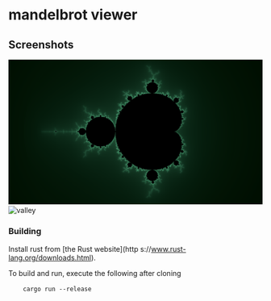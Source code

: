 # mandelbrot viewer

## Screenshots
![full](screenshots/full.png)
![valley](screenhots/valley.png)

### Building
Install rust from [the Rust website](http    s://www.rust-lang.org/downloads.html).

To build and run, execute the following after cloning

```
    cargo run --release
```
